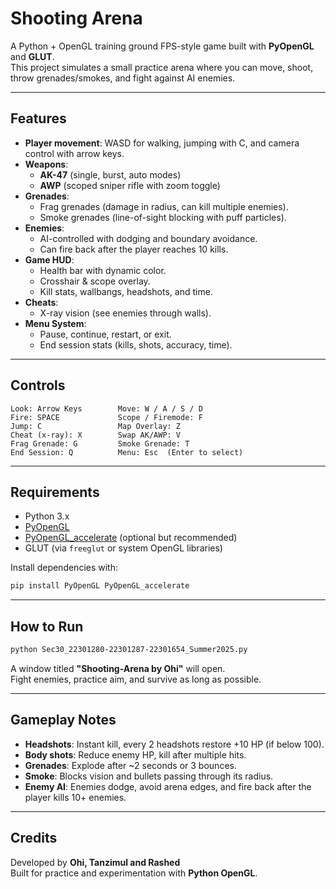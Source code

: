 
#  Shooting Arena

A Python + OpenGL training ground FPS-style game built with **PyOpenGL** and **GLUT**.  
This project simulates a small practice arena where you can move, shoot, throw grenades/smokes, and fight against AI enemies.

---

##  Features
- **Player movement**: WASD for walking, jumping with C, and camera control with arrow keys.  
- **Weapons**:  
  - **AK-47** (single, burst, auto modes)  
  - **AWP** (scoped sniper rifle with zoom toggle)  
- **Grenades**:  
  - Frag grenades (damage in radius, can kill multiple enemies).  
  - Smoke grenades (line-of-sight blocking with puff particles).  
- **Enemies**:  
  - AI-controlled with dodging and boundary avoidance.  
  - Can fire back after the player reaches 10 kills.  
- **Game HUD**:  
  - Health bar with dynamic color.  
  - Crosshair & scope overlay.  
  - Kill stats, wallbangs, headshots, and time.  
- **Cheats**:  
  - X-ray vision (see enemies through walls).  
- **Menu System**:  
  - Pause, continue, restart, or exit.  
  - End session stats (kills, shots, accuracy, time).  

---

##  Controls
```
Look: Arrow Keys        Move: W / A / S / D
Fire: SPACE             Scope / Firemode: F
Jump: C                 Map Overlay: Z
Cheat (x-ray): X        Swap AK/AWP: V
Frag Grenade: G         Smoke Grenade: T
End Session: Q          Menu: Esc  (Enter to select)
```

---

##  Requirements
- Python 3.x  
- [PyOpenGL](https://pypi.org/project/PyOpenGL/)  
- [PyOpenGL_accelerate](https://pypi.org/project/PyOpenGL-accelerate/) (optional but recommended)  
- GLUT (via `freeglut` or system OpenGL libraries)

Install dependencies with:
```bash
pip install PyOpenGL PyOpenGL_accelerate
```

---

##  How to Run
```bash
python Sec30_22301280-22301287-22301654_Summer2025.py

```

A window titled **"Shooting-Arena by Ohi"** will open.  
Fight enemies, practice aim, and survive as long as possible.

---

##  Gameplay Notes
- **Headshots**: Instant kill, every 2 headshots restore +10 HP (if below 100).  
- **Body shots**: Reduce enemy HP, kill after multiple hits.  
- **Grenades**: Explode after ~2 seconds or 3 bounces.  
- **Smoke**: Blocks vision and bullets passing through its radius.  
- **Enemy AI**: Enemies dodge, avoid arena edges, and fire back after the player kills 10+ enemies.  

---

##  Credits
Developed by **Ohi, Tanzimul and Rashed**  
Built for practice and experimentation with **Python OpenGL**.
